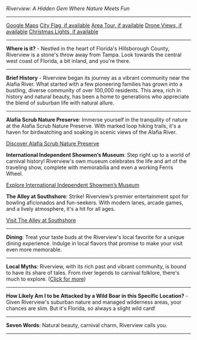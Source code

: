*Riverview: A Hidden Gem Where Nature Meets Fun*

---

[Google Maps](https://www.google.com/maps/place/Riverview,+FL/data=!3m1!1e3)
[City Flag, if available](https://www.google.com/search?tbm=isch&q=Riverview+FL+Flag+Picture)
[Area Tour, if available](https://www.youtube.com/results?search_query=Riverview+FL+4k+tour)
[Drone Views, if available](https://www.youtube.com/results?search_query=Riverview+FL+4k+drone)
[Christmas Lights, if available](https://www.youtube.com/results?search_query=Riverview+FL+christmas+lights&sp=CAI%253D)

---

**Where is it?** - Nestled in the heart of Florida's Hillsborough County, Riverview is a stone's throw away from Tampa. Look towards the central west coast of Florida, a bit inland, and you're there.

---

**Brief History** - Riverview began its journey as a vibrant community near the Alafia River. What started with a few pioneering families has grown into a bustling, diverse community of over 100,000 residents. This area, rich in history and natural beauty, has been a home to generations who appreciate the blend of suburban life with natural allure.

---

**Alafia Scrub Nature Preserve**: Immerse yourself in the tranquility of nature at the Alafia Scrub Nature Preserve. With marked loop hiking trails, it's a haven for birdwatching and soaking in scenic views of the Alafia River.

  [Discover Alafia Scrub Nature Preserve](https://www.youtube.com/results?search_query=Riverview+FL+Alafia+Scrub+Nature+Preserve)

**International Independent Showmen’s Museum**: Step right up to a world of carnival history! Riverview's own museum celebrates the life and art of the traveling show, complete with memorabilia and even a working Ferris Wheel.

  [Explore International Independent Showmen’s Museum](https://www.youtube.com/results?search_query=Riverview+FL+International+Independent+Showmen’s+Museum)

**The Alley at Southshore**: Strike! Riverview’s premier entertainment spot for bowling aficionados and fun-seekers. With modern lanes, arcade games, and a lively atmosphere, it's a hit for all ages.

  [Visit The Alley at Southshore](https://www.youtube.com/results?search_query=Riverview+FL+The+Alley+at+Southshore)

---

**Dining**: Treat your taste buds at the Riverview's local favorite for a unique dining experience. Indulge in local flavors that promise to make your visit even more memorable.

---

**Local Myths**: Riverview, with its rich past and vibrant community, is bound to have its share of tales. From river legends to carnival folklore, there's much to explore. ([Click for more](https://www.google.com/search?q=Riverview+FL+local+myths))

---

**How Likely Am I to be Attacked by a Wild Boar in this Specific Location?** - Given Riverview's suburban nature and managed wilderness areas, your chances are slim. But it's Florida, so always a slight wild card!

---

**Seven Words**: Natural beauty, carnival charm, Riverview calls you.

---